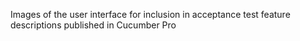 Images of the user interface for inclusion in acceptance test feature descriptions published in Cucumber Pro
